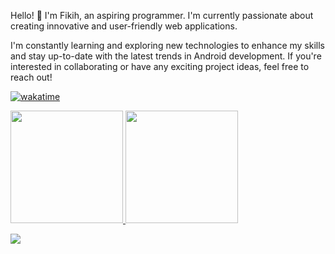 Hello! 👋 I'm Fikih, an aspiring programmer. I'm currently passionate about creating innovative and user-friendly web applications.

I'm constantly learning and exploring new technologies to enhance my skills and stay up-to-date with the latest trends in Android development. If you're interested in collaborating or have any exciting project ideas, feel free to reach out!

[![wakatime](https://wakatime.com/badge/user/5346ecae-279b-4a47-aa65-5ae244c88994.svg)](https://wakatime.com/@5346ecae-279b-4a47-aa65-5ae244c88994)

<p align="left">
<a href="https://github.com/fikihfirmansyah">
  <img height="180em" src="https://github-readme-stats-eight-theta.vercel.app/api?username=fikihfirmansyah&show_icons=true&theme=dark&include_all_commits=true&count_private=true"/>
  <img height="180em" src="https://github-readme-stats-eight-theta.vercel.app/api/top-langs/?username=fikihfirmansyah&layout=compact&langs_count=8&theme=dark"/>
</a>
</p>

<p align="left">
  <img src="https://wakatime.com/share/@fikihfirmansyah/e16b8e35-e17c-48f4-bb19-813201a04073.svg"/>
</p>
